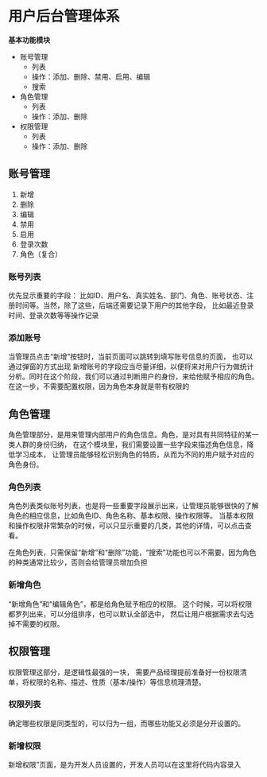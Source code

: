 # 用户后台管理体系

**基本功能模块**

- 账号管理
  - 列表
  - 操作：添加、删除、禁用、启用、编辑
  - 搜索
- 角色管理
  - 列表
  - 操作：添加、删除
- 权限管理
  - 列表
  - 操作：添加、删除

## 账号管理

1. 新增
2. 删除
3. 编辑
4. 禁用
5. 启用
6. 登录次数
7. 角色（复合）

### 账号列表

优先显示重要的字段：
比如ID、用户名、真实姓名、部门、角色、账号状态、注册时间等。当然，除了这些，后端还需要记录下用户的其他字段，
比如最近登录时间、登录次数等等操作记录

### 添加账号

当管理员点击“新增”按钮时，当前页面可以跳转到填写账号信息的页面， 也可以通过弹窗的方式出现
新增账号的字段应当尽量详细，以便将来对用户行为做统计分析。同时在这个阶段，我们可以通过判断用户的身份，来给他赋予相应的角色。
在这一步，不需要配置权限，因为角色本身就是带有权限的

## 角色管理

角色管理部分，是用来管理内部用户的角色信息。角色，是对具有共同特征的某一类人群的身份归纳，
在这个模块里，我们需要设置一些字段来描述角色信息，降低学习成本，
让管理员能够轻松识别角色的特质，从而为不同的用户赋予对应的角色身份。

### 角色列表


角色列表类似账号列表，也是将一些重要字段展示出来，让管理员能够很快的了解角色的相应信息，比如角色ID、角色名称、基本权限、操作权限等。
当基本权限和操作权限非常繁杂的时候，可以只显示重要的几类，其他的详情，可以点击查看。

在角色列表，只需保留“新增”和“删除”功能，“搜索”功能也可以不需要，因为角色的种类通常比较少，否则会给管理员增加负担

### 新增角色

“新增角色”和“编辑角色”，都是给角色赋予相应的权限。
这个时候，可以将权限都罗列出来，可以分组排序，也可以默认全部选中，
然后让用户根据需求去勾选掉不需要的权限。

## 权限管理

权限管理这部分，是逻辑性最强的一块，
需要产品经理提前准备好一份权限清单，将权限的名称、描述、性质（基本/操作）等信息梳理清楚。

### 权限列表

确定哪些权限是同类型的，可以归为一组，而哪些功能又必须是分开设置的。

### 新增权限

新增权限”页面，是为开发人员设置的，开发人员可以在这里将代码内容录入

